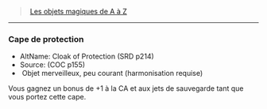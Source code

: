 ﻿> [Les objets magiques de A à Z](hd_magicitems_az_les_objets_magiques_de_a_a_z.md)

---

### Cape de protection

- AltName: Cloak of Protection (SRD p214)
- Source: (COC p155)
-  Objet merveilleux, peu courant (harmonisation requise)

Vous gagnez un bonus de +1 à la CA et aux jets de sauvegarde tant que vous portez cette cape.

